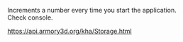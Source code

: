 Increments a number every time you start the application.  
Check console.  

https://api.armory3d.org/kha/Storage.html
